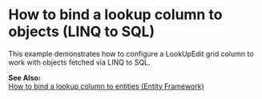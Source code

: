 # How to bind a lookup column to objects (LINQ to SQL)


<p>This example demonstrates how to configure a LookUpEdit grid column to work with objects fetched via LINQ to SQL.</p><p><strong>See Also:</strong><br />
<a href="https://www.devexpress.com/Support/Center/p/E924">How to bind a lookup column to entities (Entity Framework)</a></p>

<br/>


